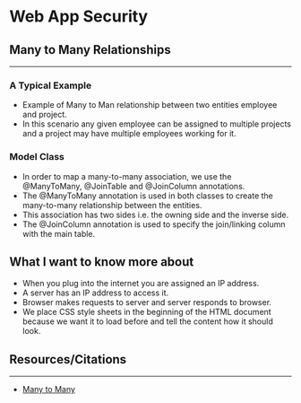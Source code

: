 # Web App Security

## Many to Many Relationships

--- 

### A Typical Example

- Example of Many to Man relationship between two entities employee and project.
- In this scenario any given employee can be assigned to multiple projects and a project may have multiple employees working for it.

### Model Class 

- In order to map a many-to-many association, we use the @ManyToMany, @JoinTable and @JoinColumn annotations.
- The @ManyToMany annotation is used in both classes to create the many-to-many relationship between the entities.
- This association has two sides i.e. the owning side and the inverse side.
- The @JoinColumn annotation is used to specify the join/linking column with the main table.

## What I want to know more about

- When you plug into the internet you are assigned an IP address.
- A server has an IP address to access it.
- Browser makes requests to server and server responds to browser.
- We place CSS style sheets in the beginning of the HTML document because we want it to load before and tell the content how it should look.

## Resources/Citations

---

- [Many to Many](https://www.baeldung.com/hibernate-many-to-many)
